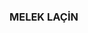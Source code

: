 ### MELEK LAÇİN 

<!--
**meleklacin/meleklacin** is a ✨ _special_ ✨ repository because its `README.md` (this file) appears on your GitHub profile.

Programming Languages 🚀



![c#](https://github.com/meleklacin/meleklacin/blob/main/img/c%23.jpg)
![html](https://github.com/meleklacin/meleklacin/blob/main/img/css.png)
![css](https://github.com/meleklacin/meleklacin/blob/main/img/html.jpg)
![java](https://github.com/meleklacin/meleklacin/blob/main/img/java.png)




Connect with me 😃

Here are some ideas to get you started:

- 🔭 I’m currently working on ...
- 🌱 I’m currently learning ...
- 👯 I’m looking to collaborate on ...
- 🤔 I’m looking for help with ...
- 💬 Ask me about ...
- 📫 How to reach me: ...
- 😄 Pronouns: ...
- ⚡ Fun fact: ...
-->



